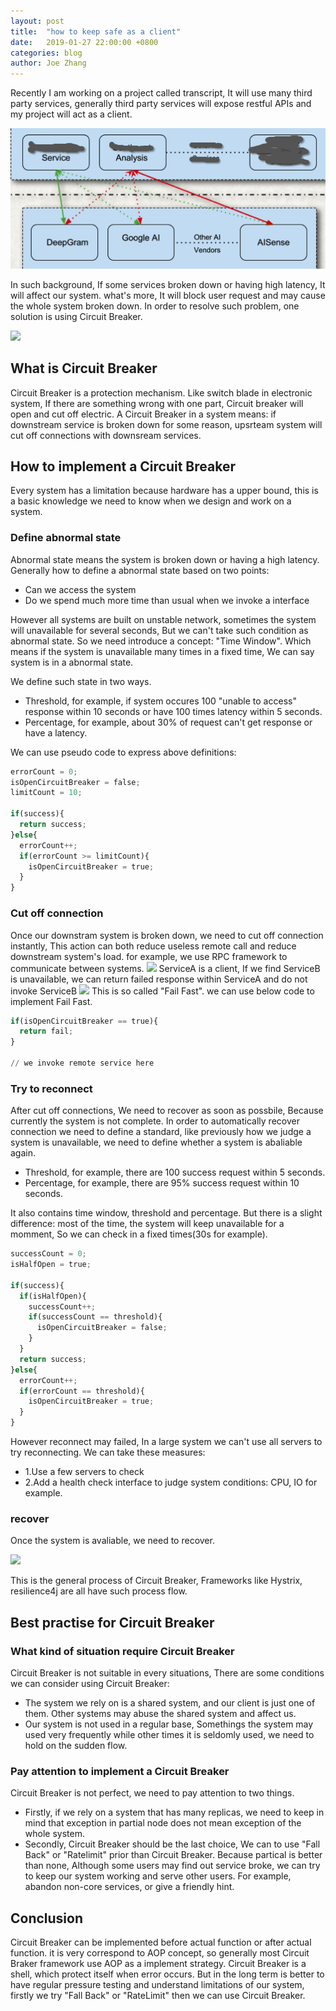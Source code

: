 ```yaml
---
layout: post
title:  "how to keep safe as a client"
date:   2019-01-27 22:00:00 +0800
categories: blog
author: Joe Zhang
---
```


Recently I am working on a project called transcript, It will use many third party services, generally third party services will expose restful APIs and my project will act as a client.

![](https://github.com/BarkZhang/integration-blog/blob/master/assets/2019-01-24-how-to-keep-safe-as-a-client/transcript_sample.png)

In such background, If some services broken down or having high latency, It will affect our system. what's more, It will block user request and may cause the whole system broken down.
In order to resolve such problem, one solution is using Circuit Breaker.

![](https://mmbiz.qpic.cn/mmbiz_png/oB5bd6W6hI31YcnTS8xgHlND7GJnk9vSd4AzVWGyFNonEC5CuA1A09St2nUJ20ViaT2CPWl9GEBzuiazRoasZiaKQ/640?wx_fmt=png&tp=webp&wxfrom=5&wx_lazy=1&wx_co=1)

## What is Circuit Breaker

Circuit Breaker is a protection mechanism. Like switch blade in electronic system, If there are something wrong with one part, Circuit breaker will open and cut off electric. A Circuit Breaker in a system means: if downstream service is broken down for some reason, upsrteam system will cut off connections with downsream services.

## How to implement a Circuit Breaker

Every system has a limitation because hardware has a upper bound, this is a basic knowledge we need to know when we design and work on a system.

### Define abnormal state

Abnormal state means the system is broken down or having a high latency. Generally how to define a abnormal state based on two points:
- Can we access the system
- Do we spend much more time than usual when we invoke a interface

However all systems are built on unstable network, sometimes the system will unavailable for several seconds, But we can't take such condition as abnormal state. So we need introduce a concept: "Time Window". Which means if the system is unavailable many times in a fixed time, We can say system is in a abnormal state.

We define such state in two ways.
- Threshold, for example, if system occures 100 "unable to access" response within 10 seconds or have 100 times latency within 5 seconds.
- Percentage, for example, about 30% of request can't get response or have a latency.

We can use pseudo code to express above definitions:

```python
errorCount = 0;
isOpenCircuitBreaker = false;
limitCount = 10;

if(success){
  return success;
}else{
  errorCount++;
  if(errorCount >= limitCount){
    isOpenCircuitBreaker = true;
  }
}

```

### Cut off connection

Once our downstram system is broken down, we need to cut off connection instantly, This action can both reduce useless remote call and reduce downstream system's load.
for example, we use RPC framework to communicate between systems.
![](https://mmbiz.qpic.cn/mmbiz_png/oB5bd6W6hI31YcnTS8xgHlND7GJnk9vS47MgWD0aWMEqAYpvxibphTppSvBia6tRo3wpDgBgTKys8MqtgzwcqWXw/640?wx_fmt=png&tp=webp&wxfrom=5&wx_lazy=1&wx_co=1)
ServiceA is a client, If we find ServiceB is unavailable, we can return failed response within ServiceA and do not invoke ServiceB
![](https://mmbiz.qpic.cn/mmbiz_png/oB5bd6W6hI31YcnTS8xgHlND7GJnk9vS7HACeboGiaUlzjRXWJhR2nGMJQIYkfAxZE1TRfTIXME68kC6YPmRaIg/640?wx_fmt=png&tp=webp&wxfrom=5&wx_lazy=1&wx_co=1)
This is so called "Fail Fast". we can use below code to implement Fail Fast.

```python
if(isOpenCircuitBreaker == true){
  return fail;
}

// we invoke remote service here

```
### Try to reconnect

After cut off connections, We need to recover as soon as possbile, Because currently the system is not complete. In order to automatically recover connection we need to define a standard, like previously how we judge a system is unavailable, we need to define whether a system is abaliable again.
- Threshold, for example, there are 100 success request within 5 seconds.
- Percentage, for example, there are 95% success request within 10 seconds.

It also contains time window, threshold and percentage. But there is a slight difference: most of the time, the system will keep unavailable for a momment, So we can check in a fixed times(30s for example).

```python
successCount = 0;
isHalfOpen = true;

if(success){
  if(isHalfOpen){
    successCount++;
    if(successCount == threshold){
      isOpenCircuitBreaker = false;
    }
  }
  return success;
}else{
  errorCount++;
  if(errorCount == threshold){
    isOpenCircuitBreaker = true;
  }
}

```
However reconnect may failed, In a large system we can't use all servers to try reconnecting. We can take these measures:
- 1.Use a few servers to check
- 2.Add a health check interface to judge system conditions: CPU, IO for example.

### recover

Once the system is avaliable, we need to recover.

![](https://mmbiz.qpic.cn/mmbiz_png/oB5bd6W6hI31YcnTS8xgHlND7GJnk9vSUGPwicRFU6xJeNPxzKOWEhlM3yKSVdEfk1nusm5FfnRm1WyYkOVybBg/640?wx_fmt=png&tp=webp&wxfrom=5&wx_lazy=1&wx_co=1)

This is the general process of Circuit Breaker, Frameworks like Hystrix, resilience4j are all have such process flow.

## Best practise for Circuit Breaker

### What kind of situation require Circuit Breaker

Circuit Breaker is not suitable in every situations, There are some conditions we can consider using Circuit Breaker:
- The system we rely on is a shared system, and our client is just one of them. Other systems may abuse the shared system and affect us.
- Our system is not used in a regular base, Somethings the system may used very frequently while other times it is seldomly used, we need to hold on the sudden flow.

### Pay attention to implement a Circuit Breaker

Circuit Breaker is not perfect, we need to pay attention to two things.
- Firstly, if we rely on a system that has many replicas, we need to keep in mind that exception in partial node does not mean exception of the whole system.
- Secondly, Circuit Breaker should be the last choice, We can to use "Fall Back" or "Ratelimit" prior than Circuit Breaker. Because partical is better than none, Although some users may find out service broke, we can try to keep our system working and serve other users. For example, abandon non-core services, or give a friendly hint.

## Conclusion

Circuit Breaker can be implemented before actual function or after actual function. it is very correspond to AOP concept, so generally most Circuit Braker framework  use AOP as a implement strategy.
Circuit Breaker is a shell, which protect itself when error occurs. But in the long term is better to have regular pressure testing and understand limitations of our system, firstly we try "Fall Back" or "RateLimit" then we can use Circuit Breaker.
